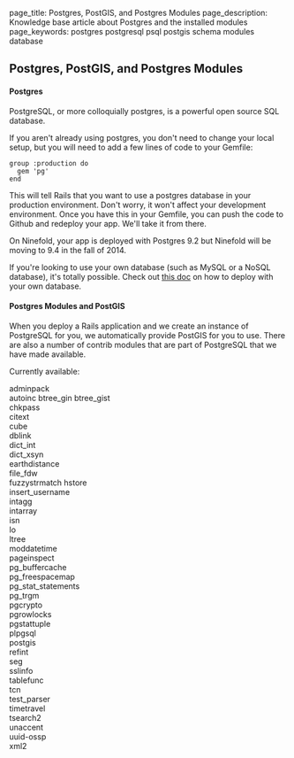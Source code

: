 page_title: 			Postgres, PostGIS, and Postgres Modules
page_description: Knowledge base article about Postgres and the installed modules
page_keywords: 		postgres postgresql psql postgis schema modules database

## Postgres, PostGIS, and Postgres Modules

#### Postgres
PostgreSQL, or more colloquially postgres, is a powerful open source SQL database.

If you aren't already using postgres, you don't need to change your local setup, but you will need to add a few lines of code to your Gemfile:

    group :production do
      gem 'pg'
    end

This will tell Rails that you want to use a postgres database in your production environment.  Don't worry, it won't affect your development environment.  Once you have this in your Gemfile, you can push the code to Github and redeploy your app.  We'll take it from there.

On Ninefold, your app is deployed with Postgres 9.2 but Ninefold will be moving to 9.4 in the fall of 2014.

If you're looking to use your own database (such as MySQL or a NoSQL database), it's totally possible. Check out [this doc](deploying_a_rails_app_with_your_own_database.md) on how to deploy with your own database.

#### Postgres Modules and PostGIS
When you deploy a Rails application and we create an instance of PostgreSQL for you, we automatically provide PostGIS for you to use. There are also a number of contrib modules that are part of PostgreSQL that we have made available.

Currently available:

adminpack  
autoinc
btree_gin
btree_gist  
chkpass  
citext  
cube  
dblink  
dict_int  
dict_xsyn  
earthdistance  
file_fdw  
fuzzystrmatch
hstore  
insert_username  
intagg  
intarray  
isn  
lo  
ltree  
moddatetime  
pageinspect  
pg_buffercache  
pg_freespacemap  
pg_stat_statements  
pg_trgm  
pgcrypto  
pgrowlocks  
pgstattuple  
plpgsql  
postgis  
refint  
seg  
sslinfo  
tablefunc  
tcn  
test_parser  
timetravel  
tsearch2  
unaccent  
uuid-ossp  
xml2
